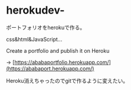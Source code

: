# herokudev-



ポートフォリオをherokuで作る。

css&html&JavaScript...

Create a portfolio and publish it on Heroku

->
[https://ababaportfolio.herokuapp.com/](https://ababaport.herokuapp.com/)


Heroku消えちゃったのでgitで作るように変えたい。
